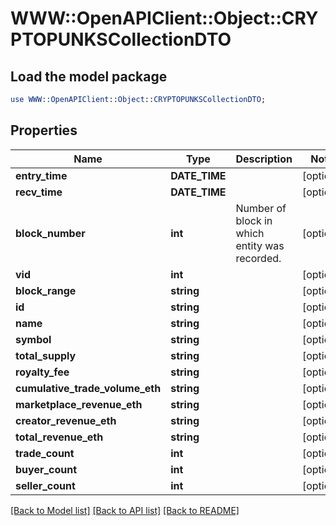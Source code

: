 # WWW::OpenAPIClient::Object::CRYPTOPUNKSCollectionDTO

## Load the model package
```perl
use WWW::OpenAPIClient::Object::CRYPTOPUNKSCollectionDTO;
```

## Properties
Name | Type | Description | Notes
------------ | ------------- | ------------- | -------------
**entry_time** | **DATE_TIME** |  | [optional] 
**recv_time** | **DATE_TIME** |  | [optional] 
**block_number** | **int** | Number of block in which entity was recorded. | [optional] 
**vid** | **int** |  | [optional] 
**block_range** | **string** |  | [optional] 
**id** | **string** |  | [optional] 
**name** | **string** |  | [optional] 
**symbol** | **string** |  | [optional] 
**total_supply** | **string** |  | [optional] 
**royalty_fee** | **string** |  | [optional] 
**cumulative_trade_volume_eth** | **string** |  | [optional] 
**marketplace_revenue_eth** | **string** |  | [optional] 
**creator_revenue_eth** | **string** |  | [optional] 
**total_revenue_eth** | **string** |  | [optional] 
**trade_count** | **int** |  | [optional] 
**buyer_count** | **int** |  | [optional] 
**seller_count** | **int** |  | [optional] 

[[Back to Model list]](../README.md#documentation-for-models) [[Back to API list]](../README.md#documentation-for-api-endpoints) [[Back to README]](../README.md)


